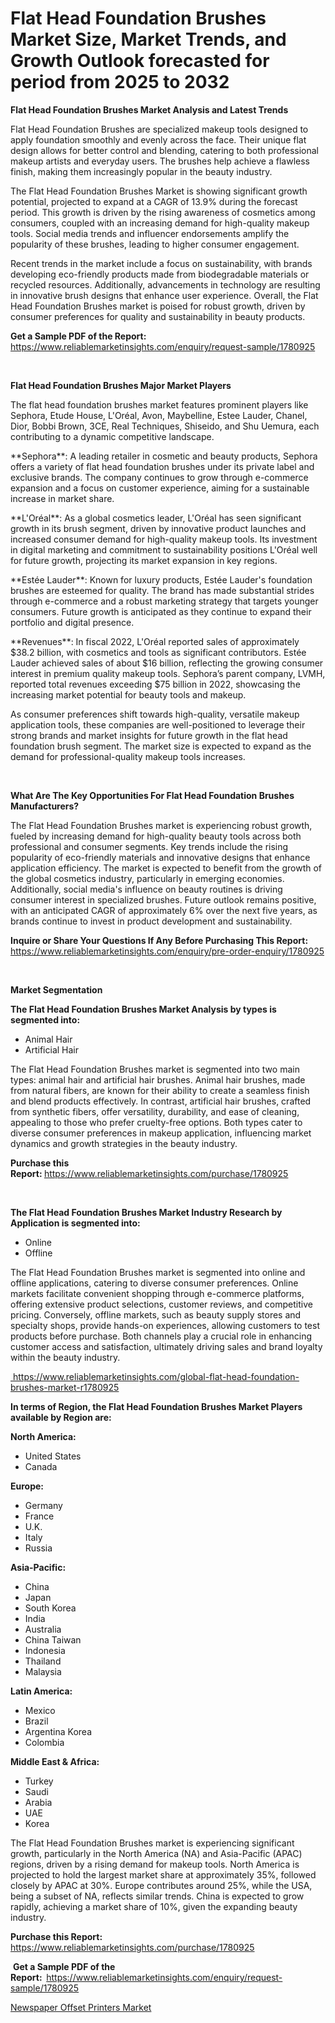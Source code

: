 <p><h1>Flat Head Foundation Brushes Market Size, Market Trends, and Growth Outlook forecasted for period from 2025 to 2032</h1></p><p><strong>Flat Head Foundation Brushes Market Analysis and Latest Trends</strong></p>
<p><p>Flat Head Foundation Brushes are specialized makeup tools designed to apply foundation smoothly and evenly across the face. Their unique flat design allows for better control and blending, catering to both professional makeup artists and everyday users. The brushes help achieve a flawless finish, making them increasingly popular in the beauty industry.</p><p>The Flat Head Foundation Brushes Market is showing significant growth potential, projected to expand at a CAGR of 13.9% during the forecast period. This growth is driven by the rising awareness of cosmetics among consumers, coupled with an increasing demand for high-quality makeup tools. Social media trends and influencer endorsements amplify the popularity of these brushes, leading to higher consumer engagement.</p><p>Recent trends in the market include a focus on sustainability, with brands developing eco-friendly products made from biodegradable materials or recycled resources. Additionally, advancements in technology are resulting in innovative brush designs that enhance user experience. Overall, the Flat Head Foundation Brushes market is poised for robust growth, driven by consumer preferences for quality and sustainability in beauty products.</p></p>
<p><strong>Get a Sample PDF of the Report:&nbsp;</strong> <a href="https://www.reliablemarketinsights.com/enquiry/request-sample/1780925?utm_campaign=2102&utm_medium=2&utm_source=Github&utm_content=ia&utm_term=25032025&utm_id=flat-head-foundation-brushes">https://www.reliablemarketinsights.com/enquiry/request-sample/1780925</a></p>
<p>&nbsp;</p>
<p><strong>Flat Head Foundation Brushes Major Market Players</strong></p>
<p><p>The flat head foundation brushes market features prominent players like Sephora, Etude House, L'Oréal, Avon, Maybelline, Estee Lauder, Chanel, Dior, Bobbi Brown, 3CE, Real Techniques, Shiseido, and Shu Uemura, each contributing to a dynamic competitive landscape.</p><p>**Sephora**: A leading retailer in cosmetic and beauty products, Sephora offers a variety of flat head foundation brushes under its private label and exclusive brands. The company continues to grow through e-commerce expansion and a focus on customer experience, aiming for a sustainable increase in market share.</p><p>**L'Oréal**: As a global cosmetics leader, L'Oréal has seen significant growth in its brush segment, driven by innovative product launches and increased consumer demand for high-quality makeup tools. Its investment in digital marketing and commitment to sustainability positions L'Oréal well for future growth, projecting its market expansion in key regions.</p><p>**Estée Lauder**: Known for luxury products, Estée Lauder's foundation brushes are esteemed for quality. The brand has made substantial strides through e-commerce and a robust marketing strategy that targets younger consumers. Future growth is anticipated as they continue to expand their portfolio and digital presence.</p><p>**Revenues**: In fiscal 2022, L'Oréal reported sales of approximately $38.2 billion, with cosmetics and tools as significant contributors. Estée Lauder achieved sales of about $16 billion, reflecting the growing consumer interest in premium quality makeup tools. Sephora’s parent company, LVMH, reported total revenues exceeding $75 billion in 2022, showcasing the increasing market potential for beauty tools and makeup.</p><p>As consumer preferences shift towards high-quality, versatile makeup application tools, these companies are well-positioned to leverage their strong brands and market insights for future growth in the flat head foundation brush segment. The market size is expected to expand as the demand for professional-quality makeup tools increases.</p></p>
<p>&nbsp;</p>
<p><strong>What Are The Key Opportunities For Flat Head Foundation Brushes Manufacturers?</strong></p>
<p><p>The Flat Head Foundation Brushes market is experiencing robust growth, fueled by increasing demand for high-quality beauty tools across both professional and consumer segments. Key trends include the rising popularity of eco-friendly materials and innovative designs that enhance application efficiency. The market is expected to benefit from the growth of the global cosmetics industry, particularly in emerging economies. Additionally, social media's influence on beauty routines is driving consumer interest in specialized brushes. Future outlook remains positive, with an anticipated CAGR of approximately 6% over the next five years, as brands continue to invest in product development and sustainability.</p></p>
<p><strong>Inquire or Share Your Questions If Any Before Purchasing This Report:</strong> <a href="https://www.reliablemarketinsights.com/enquiry/pre-order-enquiry/1780925?utm_campaign=2102&utm_medium=2&utm_source=Github&utm_content=ia&utm_term=25032025&utm_id=flat-head-foundation-brushes">https://www.reliablemarketinsights.com/enquiry/pre-order-enquiry/1780925</a></p>
<p>&nbsp;</p>
<p><strong>Market Segmentation</strong></p>
<p><strong>The Flat Head Foundation Brushes Market Analysis by types is segmented into:</strong></p>
<p><ul><li>Animal Hair</li><li>Artificial Hair</li></ul></p>
<p><p>The Flat Head Foundation Brushes market is segmented into two main types: animal hair and artificial hair brushes. Animal hair brushes, made from natural fibers, are known for their ability to create a seamless finish and blend products effectively. In contrast, artificial hair brushes, crafted from synthetic fibers, offer versatility, durability, and ease of cleaning, appealing to those who prefer cruelty-free options. Both types cater to diverse consumer preferences in makeup application, influencing market dynamics and growth strategies in the beauty industry.</p></p>
<p><strong>Purchase this Report:&nbsp;</strong><a href="https://www.reliablemarketinsights.com/purchase/1780925?utm_campaign=2102&utm_medium=2&utm_source=Github&utm_content=ia&utm_term=25032025&utm_id=flat-head-foundation-brushes">https://www.reliablemarketinsights.com/purchase/1780925</a></p>
<p>&nbsp;</p>
<p><strong>The Flat Head Foundation Brushes Market Industry Research by Application is segmented into:</strong></p>
<p><ul><li>Online</li><li>Offline</li></ul></p>
<p><p>The Flat Head Foundation Brushes market is segmented into online and offline applications, catering to diverse consumer preferences. Online markets facilitate convenient shopping through e-commerce platforms, offering extensive product selections, customer reviews, and competitive pricing. Conversely, offline markets, such as beauty supply stores and specialty shops, provide hands-on experiences, allowing customers to test products before purchase. Both channels play a crucial role in enhancing customer access and satisfaction, ultimately driving sales and brand loyalty within the beauty industry.</p></p>
<p><a href="https://www.reliablemarketinsights.com/global-flat-head-foundation-brushes-market-r1780925?utm_campaign=2102&utm_medium=2&utm_source=Github&utm_content=ia&utm_term=25032025&utm_id=flat-head-foundation-brushes">&nbsp;https://www.reliablemarketinsights.com/global-flat-head-foundation-brushes-market-r1780925</a></p>
<p><strong>In terms of Region, the Flat Head Foundation Brushes Market Players available by Region are:</strong></p>
<p>
    <p> <strong> North America: </strong>
        <ul>
            <li>United States</li>
            <li>Canada</li>
        </ul>
        </p> 
    <p> <strong> Europe: </strong>
        <ul>
            <li>Germany</li>
            <li>France</li>
            <li>U.K.</li>
            <li>Italy</li>
            <li>Russia</li>
        </ul>
        </p> 
    <p> <strong> Asia-Pacific: </strong>
        <ul>
            <li>China</li>
            <li>Japan</li>
            <li>South Korea</li>
            <li>India</li>
            <li>Australia</li>
            <li>China Taiwan</li>
            <li>Indonesia</li>
            <li>Thailand</li>
            <li>Malaysia</li>
        </ul>
        </p> 
    <p> <strong> Latin America: </strong>
        <ul>
            <li>Mexico</li>
            <li>Brazil</li>
            <li>Argentina Korea</li>
            <li>Colombia</li>
        </ul>
        </p> 
    <p> <strong> Middle East & Africa: </strong>
        <ul>
            <li>Turkey</li>
            <li>Saudi</li>
            <li>Arabia</li>
            <li>UAE</li>
            <li>Korea</li>
        </ul>
    </p>
    </p>
<p><p>The Flat Head Foundation Brushes market is experiencing significant growth, particularly in the North America (NA) and Asia-Pacific (APAC) regions, driven by a rising demand for makeup tools. North America is projected to hold the largest market share at approximately 35%, followed closely by APAC at 30%. Europe contributes around 25%, while the USA, being a subset of NA, reflects similar trends. China is expected to grow rapidly, achieving a market share of 10%, given the expanding beauty industry.</p></p>
<p><strong>Purchase this Report: </strong><a href="https://www.reliablemarketinsights.com/purchase/1780925?utm_campaign=2102&utm_medium=2&utm_source=Github&utm_content=ia&utm_term=25032025&utm_id=flat-head-foundation-brushes">https://www.reliablemarketinsights.com/purchase/1780925</a></p>
<p>&nbsp;<strong>Get a Sample PDF of the Report:&nbsp;&nbsp;</strong><a href="https://www.reliablemarketinsights.com/enquiry/request-sample/1780925?utm_campaign=2102&utm_medium=2&utm_source=Github&utm_content=ia&utm_term=25032025&utm_id=flat-head-foundation-brushes">https://www.reliablemarketinsights.com/enquiry/request-sample/1780925</a></p>
<p><strong></strong></p>
<p><p><a href="https://github.com/ygfu6u/Market-Research-Report-List-2/blob/main/newspaper-offset-printers-market.md?utm_campaign=2102&utm_medium=2&utm_source=Github&utm_content=ia&utm_term=25032025&utm_id=flat-head-foundation-brushes">Newspaper Offset Printers Market</a></p></p>